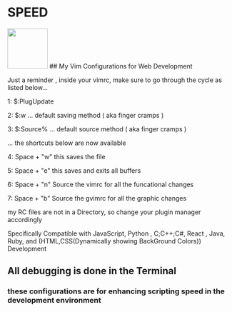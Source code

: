 # SPEED 
<img src='https://github.com/hug0sh0t/VIM-Configurations/blob/main/vim-2.ico' style='width:90px;height:90px'/> 
## My Vim Configurations for Web Development


Just a reminder , inside your vimrc, make sure to go through the cycle as listed below... 


1: $:PlugUpdate


2: $:w ... default saving method  ( aka finger cramps ) 


3: $:Source%  ... default source method ( aka finger cramps )




... the shortcuts below are now available  


4: Space + "w" this saves the file


5: Space + "e" this saves and exits all buffers 


6: Space + "n" Source the vimrc for all the funcational changes


7: Space + "b" Source the gvimrc for all the graphic changes 




my RC files are not in a Directory, so change your plugin manager accordingly 

Specifically Compatible with JavaScript, Python ,
C;C++;C#, React , Java, Ruby,
and (HTML,CSS(Dynamically showing BackGround Colors))  Development

## All debugging is done in the Terminal
### these configurations are for enhancing scripting speed in the development environment
 

